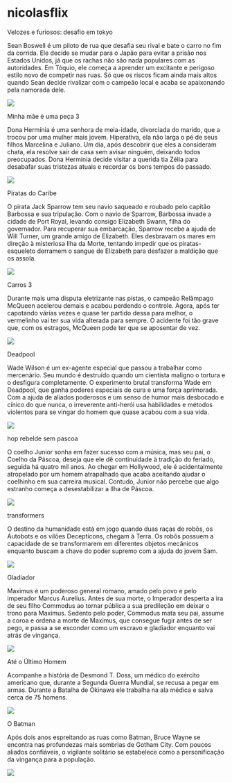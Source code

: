 # nicolasflix

Velozes e furiosos: desafio em tokyo

Sean Boswell é um piloto de rua que desafia seu rival e bate o carro no fim da corrida. Ele decide se mudar para o Japão para evitar a prisão nos Estados Unidos, já que os rachas não são nada populares com as autoridades. Em Tóquio, ele começa a aprender um excitante e perigoso estilo novo de competir nas ruas. Só que os riscos ficam ainda mais altos quando Sean decide rivalizar com o campeão local e acaba se apaixonando pela namorada dele.

![](https://tenor.com/pt-BR/view/fast-and-furious-family-gif-22237551)


Minha mãe ė uma peça 3

Dona Hermínia é uma senhora de meia-idade, divorciada do marido, que a trocou por uma mulher mais jovem. Hiperativa, ela não larga o pé de seus filhos Marcelina e Juliano. Um dia, após descobrir que eles a consideram chata, ela resolve sair de casa sem avisar ninguém, deixando todos preocupados. Dona Hermínia decide visitar a querida tia Zélia para desabafar suas tristezas atuais e recordar os bons tempos do passado.

![](https://tenor.com/pt-BR/view/watching-eyesonyou-well-minhamaeeumapeca-paulogustavo-gif-12754967)


Piratas do Caribe 

O pirata Jack Sparrow tem seu navio saqueado e roubado pelo capitão Barbossa e sua tripulação. Com o navio de Sparrow, Barbossa invade a cidade de Port Royal, levando consigo Elizabeth Swann, filha do governador. Para recuperar sua embarcação, Sparrow recebe a ajuda de Will Turner, um grande amigo de Elizabeth. Eles desbravam os mares em direção à misteriosa Ilha da Morte, tentando impedir que os piratas-esqueleto derramem o sangue de Elizabeth para desfazer a maldição que os assola.

![](https://media1.tenor.com/m/oLtIw5cvfZEAAAAC/captain-jack-sparrow-jack-sparrow.gif)

Carros 3 

Durante mais uma disputa eletrizante nas pistas, o campeão Relâmpago McQueen acelerou demais e acabou perdendo o controle. Agora, após ter capotando várias vezes e quase ter partido dessa para melhor, o vermelinho vai ter sua vida alterada para sempre. O acidente foi tão grave que, com os estragos, McQueen pode ter que se aposentar de vez.



![](https://tenor.com/pt-BR/view/kcorp-karminecorp-karmine-kc-kcbren-gif-20083403)

Deadpool

Wade Wilson é um ex-agente especial que passou a trabalhar como mercenário. Seu mundo é destruído quando um cientista maligno o tortura e o desfigura completamente. O experimento brutal transforma Wade em Deadpool, que ganha poderes especiais de cura e uma força aprimorada. Com a ajuda de aliados poderosos e um senso de humor mais desbocado e cínico do que nunca, o irreverente anti-herói usa habilidades e métodos violentos para se vingar do homem que quase acabou com a sua vida.

![](https://tenor.com/pt-BR/view/deadpool-dance-deadpool-dance-bye-bye-bye-yap-yap-yap-gif-12791043395746922418)

hop rebelde sem pascoa

O coelho Junior sonha em fazer sucesso com a música, mas seu pai, o Coelho da Páscoa, deseja que ele dê continuidade à tradição do feriado, seguida há quatro mil anos. Ao chegar em Hollywood, ele é acidentalmente atropelado por um homem atrapalhado que acaba aceitando ajudar o coelhinho em sua carreira musical. Contudo, Junior não percebe que algo estranho começa a desestabilizar a Ilha de Páscoa.

![](https://tenor.com/pt-BR/view/easter-bunny-poop-naughty-bunny-hop-movie-funny-easter-gif-17094222852585791745)

transformers 

O destino da humanidade está em jogo quando duas raças de robôs, os Autobots e os vilões Decepticons, chegam à Terra. Os robôs possuem a capacidade de se transformarem em diferentes objetos mecânicos enquanto buscam a chave do poder supremo com a ajuda do jovem Sam.

![](https://tenor.com/pt-BR/view/transformers-bumble-bee-bumblebee-transformers-bumblebee-bumblebee-transformers-gif-7271537408013481176)

Gladiador 

Maximus é um poderoso general romano, amado pelo povo e pelo imperador Marcus Aurelius. Antes de sua morte, o Imperador desperta a ira de seu filho Commodus ao tornar pública a sua predileção em deixar o trono para Maximus. Sedento pelo poder, Commodus mata seu pai, assume a coroa e ordena a morte de Maximus, que consegue fugir antes de ser pego, e passa a se esconder como um escravo e gladiador enquanto vai atrás de vingança.

![](https://tenor.com/pt-BR/view/attacking-lucius-general-acacius-gladiator-ii-fighting-gif-10524916308876891433)

Até o Último Homem

Acompanhe a história de Desmond T. Doss, um médico do exército americano que, durante a Segunda Guerra Mundial, se recusa a pegar em armas. Durante a Batalha de Okinawa ele trabalha na ala médica e salva cerca de 75 homens.

![](https://media1.tenor.com/m/pmrVz2WC4pUAAAAC/drag-struggle.gif)

O Batman

Após dois anos espreitando as ruas como Batman, Bruce Wayne se encontra nas profundezas mais sombrias de Gotham City. Com poucos aliados confiáveis, o vigilante solitário se estabelece como a personificação da vingança para a população.

![](https://tenor.com/pt-BR/view/the-bat-signal-the-batman-calling-the-batman-we-need-batman-summon-the-batman-gif-23486236)
